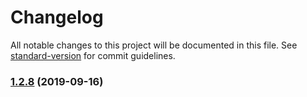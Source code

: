 # Changelog

All notable changes to this project will be documented in this file. See [standard-version](https://github.com/conventional-changelog/standard-version) for commit guidelines.

### [1.2.8](https://github.com/abacritt/angularx-social-login/compare/v1.2.6...v1.2.8) (2019-09-16)
